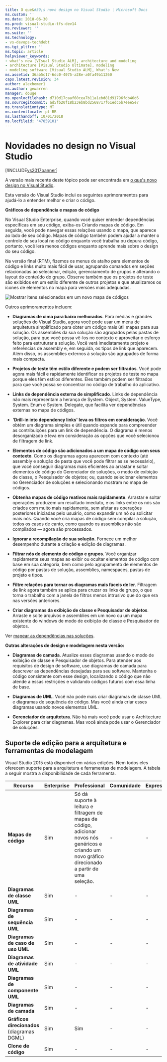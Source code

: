 ```yaml
---
title: O que&#39;s novo design no Visual Studio | Microsoft Docs
ms.custom: ''
ms.date: 2018-06-30
ms.prod: visual-studio-tfs-dev14
ms.reviewer: ''
ms.suite: ''
ms.technology:
- vs-devops-techdebt
ms.tgt_pltfrm: ''
ms.topic: article
helpviewer_keywords:
- what's new [VIsual Studio ALM], architecture and modeling
- architecture [Visual Studio Ultimate], modeling
- modeling software [Visual Studio ALM], What's New
ms.assetid: 36ab5c17-6dc0-4075-a28e-a0fa49b11260
caps.latest.revision: 34
author: alexhomer1
ms.author: gewarren
manager: douge
ms.openlocfilehash: d710d17caaf60cea7b11a1ebd81d91796fdb46d6
ms.sourcegitcommit: ad5fb20f18b23eb8bd2568717f61edc6b7eee5e7
ms.translationtype: MT
ms.contentlocale: pt-BR
ms.lasthandoff: 10/01/2018
ms.locfileid: "47859101"
---
```

# <a name="whats-new-for-design-in-visual-studio"></a>Novidades no design no Visual Studio
[!INCLUDE[vs2017banner](../includes/vs2017banner.md)]

A versão mais recente deste tópico pode ser encontrada em [o que&#39;s novo design no Visual Studio](https://docs.microsoft.com/visualstudio/modeling/what-s-new-for-design-in-visual-studio).

Esta versão do Visual Studio inclui os seguintes aprimoramentos para ajudá-lo a entender melhor e criar o código.

 **Gráficos de dependência e mapas de código**

 No Visual Studio Enterprise, quando você quiser entender dependências específicas em seu código, exiba-os Criando mapas de código. Em seguida, você pode navegar essas relações usando o mapa, que aparece ao lado de seu código. Mapas de código também podem ajudar a manter o controle de seu local no código enquanto você trabalha ou depura código, portanto, você lerá menos códigos enquanto aprende mais sobre o design do seu código.

 Na versão final (RTM), fizemos os menus de atalho para elementos de código e links muito mais fácil de usar, agrupando comandos em seções relacionadas ao selecionar, edição, gerenciamento de grupos e alterando o layout do conteúdo do grupo. Observe também que os projetos de teste são exibidos em um estilo diferente de outros projetos e que atualizamos os ícones de elementos no mapa para versões mais adequadas.

 ![Mostrar itens selecionados em um novo mapa de códigos](../ide/media/codemapsshowonnewmap.png "CodeMapsShowOnNewMap")

 Outros aprimoramentos incluem:

-   **Diagramas de cima para baixo melhorados**. Para médias e grandes soluções do Visual Studio, agora você pode usar um menu de arquitetura simplificado para obter um código mais útil mapas para sua solução. Os assemblies da sua solução são agrupados pelas pastas de solução, para que você possa vê-los no contexto e aproveitar o esforço feito para estruturar a solução. Você verá imediatamente projeto e referências de assembly e, em seguida, os tipos de link que aparecem. Além disso, os assemblies externos à solução são agrupados de forma mais compacta.

-   **Projetos de teste têm estilo diferente e podem ser filtrados**. Você pode agora mais fácil e rapidamente identificar os projetos de teste no mapa porque eles têm estilos diferentes. Eles também podem ser filtrados para que você possa se concentrar no código de trabalho do aplicativo.

-   **Links de dependência externa de simplificado**. Links de dependência não mais representam a herança de System. Object, System. ValueType, System. Enum e System. Delegate, que facilita ver dependências externas no mapa de códigos.

-   **'Drill-in into dependency links' leva os filtros em consideração**. Você obtém um diagrama simples e útil quando expande para compreender as contribuições para um link de dependência. O diagrama é menos desorganizado e leva em consideração as opções que você selecionou de filtragem de link.

-   **Elementos de código são adicionados a um mapa de código com seus contexto**. Como os diagramas agora aparecem com contexto (até assembly e solução de pasta que você pode filtrar as se necessário), que você conseguir diagramas mais eficientes ao arrastar e soltar elementos de código do Gerenciador de soluções, o modo de exibição de classe, o Pesquisador de objetos; ou, quando selecionar elementos no Gerenciador de soluções e selecionando mostram no mapa de códigos.

-   **Obtenha mapas de código reativos mais rapidamente**. Arrastar e soltar operações produzem um resultado imediato, e os links entre os nós são criados com muito mais rapidamente, sem afetar as operações posteriores iniciadas pelo usuário, como expandir um nó ou solicitar mais nós. Quando você cria mapas de código sem compilar a solução, todos os casos de canto, como quando os assemblies não são compilados — agora são processados.

-   **Ignorar a recompilação de sua solução.** Fornece um melhor desempenho durante a criação e edição de diagramas.

-   **Filtrar nós de elemento de código e grupos**. Você organizar rapidamente seus mapas ao exibir ou ocultar elementos de código com base em sua categoria, bem como pelo agrupamento de elementos de código por pastas de solução, assemblies, namespaces, pastas de projeto e tipos.

-   **Filtre relações para tornar os diagramas mais fáceis de ler**. Filtragem de link agora também se aplica para cruzar os links de grupo, o que torna o trabalho com a janela de filtros menos intrusivo que do que era nas versões anteriores.

-   **Criar diagramas da exibição de classe e Pesquisador de objetos**. Arraste e solte arquivos e assemblies em um novo ou um mapa existente do windows de modo de exibição de classe e Pesquisador de objetos.

 Ver [mapear as dependências nas soluções](../modeling/map-dependencies-across-your-solutions.md).

 **Outras alterações de design e modelagem nesta versão:**

-   **Diagramas de camada**. Atualize esses diagramas usando o modo de exibição de classe e Pesquisador de objetos. Para atender aos requisitos de design de software, use diagramas de camada para descrever as dependências desejadas para seu software. Mantenha o código consistente com esse design, localizando o código que não atende a essas restrições e validando códigos futuros com essa linha de base.

-   **Diagramas de UML**. Você não pode mais criar diagramas de classe UML e diagramas de sequência do código. Mas você ainda criar esses diagramas usando novos elementos UML.

-   **Gerenciador de arquitetura**. Não há mais você pode usar o Architecture Explorer para criar diagramas. Mas você ainda pode usar o Gerenciador de soluções.

##  <a name="VersionSupport"></a> Suporte de edição para a arquitetura e ferramentas de modelagem

Visual Studio 2015 está disponível em várias edições. Nem todos eles oferecem suporte para a arquitetura e ferramentas de modelagem. A tabela a seguir mostra a disponibilidade de cada ferramenta.

|**Recurso**|**Enterprise**|**Professional**|**Comunidade**|**Express**|
|-----------------|--------------------|----------------------|-------------------|-----------------|
|**Mapas de código**|Sim|Só dá suporte à leitura e filtragem de mapas de código, adicionar novos nós genéricos e criando um novo gráfico direcionado a partir de uma seleção.|-|-|
|**Diagramas de classe UML**|Sim|-|-|-|
|**Diagramas de sequência UML**|Sim|-|-|-|
|**Diagramas de caso de uso UML**|Sim|-|-|-|
|**Diagramas de atividade UML**|Sim|-|-|-|
|**Diagramas de componente UML**|Sim|-|-|-|
|**Diagramas de camada**|Sim|-|-|-|
|**Gráficos direcionados** (diagramas DGML)|Sim|Sim|-|-|
|**Clone de código**|Sim|-|-|-|